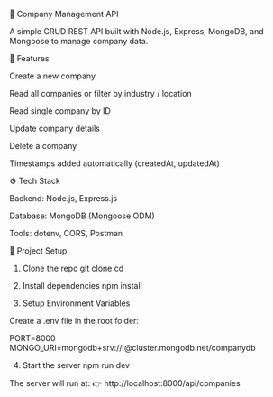 📌 Company Management API

A simple CRUD REST API built with Node.js, Express, MongoDB, and Mongoose to manage company data.

🚀 Features

Create a new company

Read all companies or filter by industry / location

Read single company by ID

Update company details

Delete a company

Timestamps added automatically (createdAt, updatedAt)

⚙️ Tech Stack

Backend: Node.js, Express.js

Database: MongoDB (Mongoose ODM)

Tools: dotenv, CORS, Postman

📂 Project Setup
1. Clone the repo
git clone <your-repo-url>
cd <your-project-folder>

2. Install dependencies
npm install

3. Setup Environment Variables

Create a .env file in the root folder:

PORT=8000
MONGO_URI=mongodb+srv://<username>:<password>@cluster.mongodb.net/companydb

4. Start the server
npm run dev


The server will run at:
👉 http://localhost:8000/api/companies
